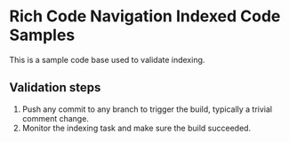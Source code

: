 # Rich Code Navigation Indexed Code Samples

This is a sample code base used to validate indexing.

## Validation steps
1. Push any commit to any branch to trigger the build, typically a trivial comment change.
1. Monitor the indexing task and make sure the build succeeded.
